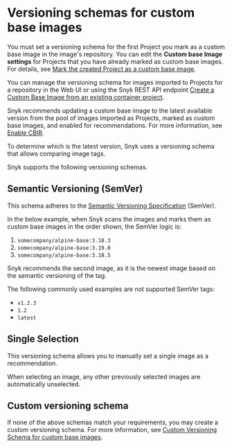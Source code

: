 # Versioning schemas for custom base images

You must set a versioning schema for the first Project you mark as a custom base image in the image's repository. You can edit the **Custom base Image settings** for Projects that you have already marked as custom base images. For details, see [Mark the created Project as a custom base image](./#mark-the-created-project-as-a-custom-base-image).

You can manage the versioning schema for images imported to Projects for a repository in the Web UI or using the Snyk REST API endpoint [Create a Custom Base Image from an existing container project](https://apidocs.snyk.io/?#post-/custom_base_images).

Snyk recommends updating a custom base image to the latest available version from the pool of images imported as Projects, marked as custom base images, and enabled for recommendations. For more information, see [Enable CBIR](./#enable-cbir).

To determine which is the latest version, Snyk uses a versioning schema that allows comparing image tags.

Snyk supports the following versioning schemas.

## **Semantic Versioning (SemVer)**

This schema adheres to the [Semantic Versioning Specification](https://semver.org/) (SemVer).

In the below example, when Snyk scans the images and marks them as custom base images in the order shown, the SemVer logic is:

1. `somecompany/alpine-base:3.18.3`
2. `somecompany/alpine-base:3.19.0`
3. `somecompany/alpine-base:3.18.5`

Snyk recommends the second image, as it is the newest image based on the semantic versioning of the tag.

The following commonly used examples are not supported SemVer tags:

* `v1.2.3`
* `1.2`
* `latest`

## Single Selection

This versioning schema allows you to manually set a single image as a recommendation.

When selecting an image, any other previously selected images are automatically unselected.

## Custom versioning schema

If none of the above schemas match your requirements, you may create a custom versioning schema. For more information, see [Custom Versioning Schema for custom base images](custom-versioning-schema-for-custom-base-images.md).
